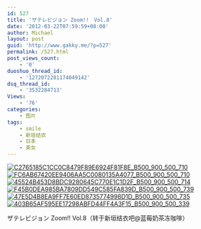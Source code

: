 ```yaml
---
id: 527
title: 'ザテレビジョン Zoom!!　Vol.8'
date: '2012-03-22T07:59:59+08:00'
author: Michael
layout: post
guid: 'http://www.gakky.me/?p=527'
permalink: /527.html
post_views_count:
    - '0'
duoshuo_thread_id:
    - '1272072281174049142'
dsq_thread_id:
    - '3532284713'
Views:
    - '76'
categories:
    - 图片
tags:
    - smile
    - 新垣结衣
    - 日本
    - 美女
---
```


[![C2765185C1CC0C8479F89E6924F81F8E_B500_900_500_710](http://www.yui-aragaki.org/wp-content/uploads/img/C2765185C1CC0C8479F89E6924F81F8E_B500_900_500_710.jpeg)](http://www.yui-aragaki.org/wp-content/uploads/img/C2765185C1CC0C8479F89E6924F81F8E_B1280_1280_1280_1819.jpeg) [![FC6AB67420EE9406AA5C0080135A4077_B500_900_500_710](http://www.yui-aragaki.org/wp-content/uploads/img/FC6AB67420EE9406AA5C0080135A4077_B500_900_500_710.jpeg)](http://www.yui-aragaki.org/wp-content/uploads/img/FC6AB67420EE9406AA5C0080135A4077_B1280_1280_1280_1819.jpeg) [![45524B453D8BDC9280645C770E1C1D2F_B500_900_500_714](http://www.yui-aragaki.org/wp-content/uploads/img/45524B453D8BDC9280645C770E1C1D2F_B500_900_500_714.jpeg)](http://www.yui-aragaki.org/wp-content/uploads/img/45524B453D8BDC9280645C770E1C1D2F_B1280_1280_1280_1828.jpeg) [![F45B0DEA985BA7809DD549C585FA839D_B500_900_500_739](http://www.yui-aragaki.org/wp-content/uploads/img/F45B0DEA985BA7809DD549C585FA839D_B500_900_500_739.jpeg)](http://www.yui-aragaki.org/wp-content/uploads/img/F45B0DEA985BA7809DD549C585FA839D_B1280_1280_1280_1892.jpeg) [![47E5D4B8EA9FF7E60ED8735774998D1D_B500_900_500_735](http://www.yui-aragaki.org/wp-content/uploads/img/47E5D4B8EA9FF7E60ED8735774998D1D_B500_900_500_735.jpeg)](http://www.yui-aragaki.org/wp-content/uploads/img/47E5D4B8EA9FF7E60ED8735774998D1D_B1280_1280_1280_1882.jpeg) [![403B65AF595EE17298ABFD44FF4A3F15_B500_900_500_339](http://www.yui-aragaki.org/wp-content/uploads/img/403B65AF595EE17298ABFD44FF4A3F15_B500_900_500_339.jpeg)](http://www.yui-aragaki.org/wp-content/uploads/img/403B65AF595EE17298ABFD44FF4A3F15_B1280_1280_1280_869.jpeg)

ザテレビジョン Zoom!! Vol.8（转于新垣结衣吧@蓝莓奶茶冻咖啡）
